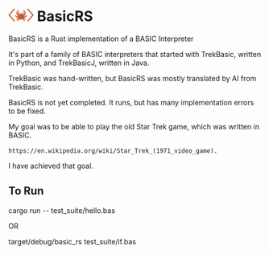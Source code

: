 #  <img src="images/logo2.png" alt="Logo" width="50" height="25"> BasicRS

BasicRS is a Rust implementation of a BASIC Interpreter 

It's part of a family of BASIC interpreters that started with 
TrekBasic, written in Python, and TrekBasicJ, written in Java.

TrekBasic was hand-written, but BasicRS was mostly translated by AI
from TrekBasic. 

BasicRS is not yet completed. It runs, but has many implementation
errors to be fixed.

My goal was to be able to play the old Star Trek game, which was written in BASIC.

    https://en.wikipedia.org/wiki/Star_Trek_(1971_video_game). 

I have achieved that goal.

## To Run

cargo run -- test_suite/hello.bas

OR 

target/debug/basic_rs test_suite/if.bas